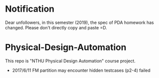 # Notification
Dear unfollowers, in this semester (2019), the spec of PDA homework has changed.
Please don't directly copy and paste =D.

# Physical-Design-Automation
This repo is "NTHU Physical Design Automation" course project.
- 2017/6/11 FM partition may encounter hidden testcases (p2-4) failed
